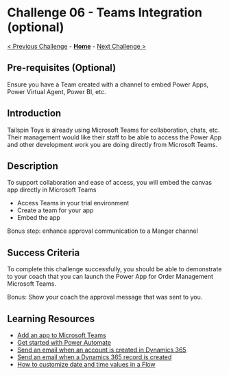 # Challenge 06 - Teams Integration (optional)

[< Previous Challenge](./Challenge-05.md) - **[Home](../README.md)** - [Next Challenge >](./Challenge-07.md)

## Pre-requisites (Optional)

Ensure you have a Team created with a channel to embed Power Apps, Power Virtual Agent, Power BI, etc.


## Introduction

Tailspin Toys is already using Microsoft Teams for collaboration, chats, etc.
Their management would like their staff to be able to access the Power App and other development work you are doing directly from Microsoft Teams.

## Description

To support collaboration and ease of access, you will embed the canvas app directly in Microsoft Teams

- Access Teams in your trial environment
- Create a team for your app
- Embed the app

Bonus step: enhance approval communication to a Manger channel

## Success Criteria

To complete this challenge successfully, you should be able to demonstrate to your coach that you can launch the Power App for Order Management Microsoft Teams.

Bonus: Show your coach the approval message that was sent to you.

## Learning Resources

* [Add an app to Microsoft Teams](https://docs.microsoft.com/en-us/powerapps/user/open-app-embedded-in-teams)
* [Get started with Power Automate](https://docs.microsoft.com/power-automate/getting-started)
* [Send an email when an account is created in Dynamics 365](https://us.flow.microsoft.com/en-us/galleries/public/templates/41ddb497b31747fc8c4d5ae0211d3e6e/send-an-email-when-an-account-is-created-in-dynamics-365/)
* [Send an email when a Dynamics 365 record is created](https://flow.microsoft.com/en-us/galleries/public/templates/30234bf0b64f11e68af78d1a54677f1f/send-an-email-when-a-dynamics-365-record-is-updated/)
* [How to customize date and time values in a Flow](https://support.microsoft.com/en-us/help/4534778/how-to-customize-format-date-and-time-values-in-a-flow)



